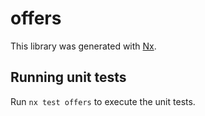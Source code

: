 # offers

This library was generated with [Nx](https://nx.dev).

## Running unit tests

Run `nx test offers` to execute the unit tests.
